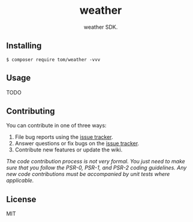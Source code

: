 <h1 align="center"> weather </h1>

<p align="center"> weather SDK.</p>


## Installing

```shell
$ composer require tom/weather -vvv
```

## Usage

TODO

## Contributing

You can contribute in one of three ways:

1. File bug reports using the [issue tracker](https://github.com/tom/weather/issues).
2. Answer questions or fix bugs on the [issue tracker](https://github.com/tom/weather/issues).
3. Contribute new features or update the wiki.

_The code contribution process is not very formal. You just need to make sure that you follow the PSR-0, PSR-1, and PSR-2 coding guidelines. Any new code contributions must be accompanied by unit tests where applicable._

## License

MIT